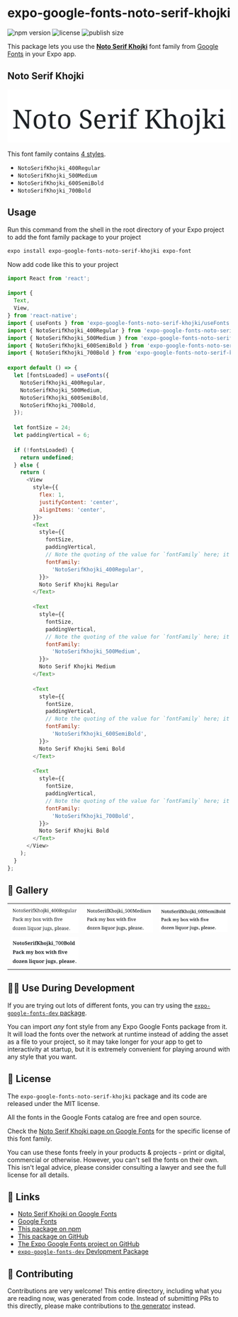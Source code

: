 # expo-google-fonts-noto-serif-khojki

![npm version](https://flat.badgen.net/npm/v/expo-google-fonts-noto-serif-khojki)
![license](https://flat.badgen.net/github/license/expo/google-fonts)
![publish size](https://flat.badgen.net/packagephobia/install/expo-google-fonts-noto-serif-khojki)

This package lets you use the [**Noto Serif Khojki**](https://fonts.google.com/specimen/Noto+Serif+Khojki) font family from [Google Fonts](https://fonts.google.com/) in your Expo app.

## Noto Serif Khojki

![Noto Serif Khojki](./font-family.png)

This font family contains [4 styles](#-gallery).

- `NotoSerifKhojki_400Regular`
- `NotoSerifKhojki_500Medium`
- `NotoSerifKhojki_600SemiBold`
- `NotoSerifKhojki_700Bold`

## Usage

Run this command from the shell in the root directory of your Expo project to add the font family package to your project
```sh
expo install expo-google-fonts-noto-serif-khojki expo-font
```

Now add code like this to your project
```js
import React from 'react';

import {
  Text,
  View,
} from 'react-native';
import { useFonts } from 'expo-google-fonts-noto-serif-khojki/useFonts';
import { NotoSerifKhojki_400Regular } from 'expo-google-fonts-noto-serif-khojki/400Regular';
import { NotoSerifKhojki_500Medium } from 'expo-google-fonts-noto-serif-khojki/500Medium';
import { NotoSerifKhojki_600SemiBold } from 'expo-google-fonts-noto-serif-khojki/600SemiBold';
import { NotoSerifKhojki_700Bold } from 'expo-google-fonts-noto-serif-khojki/700Bold';

export default () => {
  let [fontsLoaded] = useFonts({
    NotoSerifKhojki_400Regular,
    NotoSerifKhojki_500Medium,
    NotoSerifKhojki_600SemiBold,
    NotoSerifKhojki_700Bold,
  });

  let fontSize = 24;
  let paddingVertical = 6;

  if (!fontsLoaded) {
    return undefined;
  } else {
    return (
      <View
        style={{
          flex: 1,
          justifyContent: 'center',
          alignItems: 'center',
        }}>
        <Text
          style={{
            fontSize,
            paddingVertical,
            // Note the quoting of the value for `fontFamily` here; it expects a string!
            fontFamily:
              'NotoSerifKhojki_400Regular',
          }}>
          Noto Serif Khojki Regular
        </Text>

        <Text
          style={{
            fontSize,
            paddingVertical,
            // Note the quoting of the value for `fontFamily` here; it expects a string!
            fontFamily:
              'NotoSerifKhojki_500Medium',
          }}>
          Noto Serif Khojki Medium
        </Text>

        <Text
          style={{
            fontSize,
            paddingVertical,
            // Note the quoting of the value for `fontFamily` here; it expects a string!
            fontFamily:
              'NotoSerifKhojki_600SemiBold',
          }}>
          Noto Serif Khojki Semi Bold
        </Text>

        <Text
          style={{
            fontSize,
            paddingVertical,
            // Note the quoting of the value for `fontFamily` here; it expects a string!
            fontFamily:
              'NotoSerifKhojki_700Bold',
          }}>
          Noto Serif Khojki Bold
        </Text>
      </View>
    );
  }
};

```

## 🔡 Gallery


||||
|-|-|-|
|![NotoSerifKhojki_400Regular](.//400Regular/NotoSerifKhojki_400Regular.ttf.png)|![NotoSerifKhojki_500Medium](.//500Medium/NotoSerifKhojki_500Medium.ttf.png)|![NotoSerifKhojki_600SemiBold](.//600SemiBold/NotoSerifKhojki_600SemiBold.ttf.png)||
|![NotoSerifKhojki_700Bold](.//700Bold/NotoSerifKhojki_700Bold.ttf.png)||||


## 👩‍💻 Use During Development

If you are trying out lots of different fonts, you can try using the [`expo-google-fonts-dev` package](https://github.com/freeboub/google-fonts/tree/master/font-packages/dev#readme).

You can import *any* font style from any Expo Google Fonts package from it. It will load the fonts
over the network at runtime instead of adding the asset as a file to your project, so it may take longer
for your app to get to interactivity at startup, but it is extremely convenient
for playing around with any style that you want.

## 📖 License

The `expo-google-fonts-noto-serif-khojki` package and its code are released under the MIT license.

All the fonts in the Google Fonts catalog are free and open source.

Check the [Noto Serif Khojki page on Google Fonts](https://fonts.google.com/specimen/Noto+Serif+Khojki) for the specific license of this font family.

You can use these fonts freely in your products & projects - print or digital, commercial or otherwise. However, you can't sell the fonts on their own. This isn't legal advice, please consider consulting a lawyer and see the full license for all details.

## 🔗 Links

- [Noto Serif Khojki on Google Fonts](https://fonts.google.com/specimen/Noto+Serif+Khojki)
- [Google Fonts](https://fonts.google.com/)
- [This package on npm](https://www.npmjs.com/package/expo-google-fonts-noto-serif-khojki)
- [This package on GitHub](https://github.com/freeboub/google-fonts/tree/master/font-packages/noto-serif-khojki)
- [The Expo Google Fonts project on GitHub](https://github.com/freeboub/google-fonts)
- [`expo-google-fonts-dev` Devlopment Package](https://github.com/freeboub/google-fonts/tree/master/font-packages/dev)

## 🤝 Contributing

Contributions are very welcome! This entire directory, including what you are reading now, was generated from code. Instead of submitting PRs to this directly, please make contributions to [the generator](https://github.com/freeboub/google-fonts/tree/master/packages/generator) instead.
